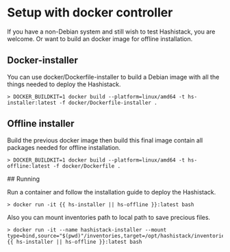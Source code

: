 # Setup with docker controller

If you have a non-Debian system and still wish to test Hashistack, you are welcome.
Or want to build an docker image for offline installation.

## Docker-installer

You can use docker/Dockerfile-installer to build a Debian image with all the things needed to deploy the Hashistack.

```{code-block}
> DOCKER_BUILDKIT=1 docker build --platform=linux/amd64 -t hs-installer:latest -f docker/Dockerfile-installer .
```

## Offline installer

Build the previous docker image then build this final image contain all packages needed for offline installation.  

```{code-block}
> DOCKER_BUILDKIT=1 docker build --platform=linux/amd64 -t hs-offline:latest -f docker/Dockerfile . 
```

## Running

Run a container and follow the installation guide to deploy the Hashistack.  

```{code-block}
> docker run -it {{ hs-installer || hs-offline }}:latest bash
```

Also you can mount inventories path to local path to save precious files.  

```{code-block}
> docker run -it --name hashistack-installer --mount type=bind,source="$(pwd)"/inventories,target=/opt/hashistack/inventories {{ hs-installer || hs-offline }}:latest bash
```